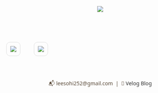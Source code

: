 <div align="center">

<img src="https://capsule-render.vercel.app/api?type=waving&color=E0F7FA&height=150&section=header&text=Hi,%20I'm%20SOHEE%20👋&fontSize=32&fontColor=000000&fontAlignY=40" />

<br /><br /><br />

<table style="border-collapse: separate; border-spacing: 0 0;"><tr>
<td style="border: 1px solid #ddd; border-radius: 10px; padding: 10px; vertical-align: top;">
  <img src="https://github-readme-stats.vercel.app/api?username=do2y&show_icons=true&bg_color=ffffff&title_color=003366&text_color=003366&icon_color=003366&hide_border=true" />
</td>
<td style="width: 20px;"></td>
<td style="border: 1px solid #ddd; border-radius: 10px; padding: 10px; vertical-align: top;">
  <img src="https://github-readme-stats.vercel.app/api/top-langs/?username=do2y&layout=compact&bg_color=ffffff&title_color=000000&text_color=000000&hide_border=true" />
</td>
</tr></table>

<br /><br />

<span style="text-decoration: none; color: #5B4B3A; font-weight: 500; font-family: 'Segoe UI', Tahoma, Geneva, Verdana, sans-serif;">
  📬 <a href="mailto:leesohi252@gmail.com" style="text-decoration: none; color: #5B4B3A; font-weight: 500; font-family: 'Segoe UI', Tahoma, Geneva, Verdana, sans-serif;">leesohi252@gmail.com</a>
  &nbsp;|&nbsp;
  📝 <a href="https://velog.io/@do2y/posts" target="_blank" style="text-decoration: none; color: #333333;">Velog Blog</a>
</span>



</div>
